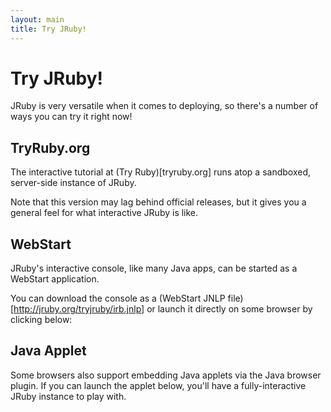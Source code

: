 ```yaml
---
layout: main
title: Try JRuby!
---
```

# Try JRuby!

JRuby is very versatile when it comes to deploying, so there's a number of ways you can try it right now!

## TryRuby.org

The interactive tutorial at (Try Ruby)[tryruby.org] runs atop a sandboxed, server-side instance of JRuby.

Note that this version may lag behind official releases, but it gives you a general feel for what interactive JRuby is like.

## WebStart

JRuby's interactive console, like many Java apps, can be started as a WebStart application.

You can download the console as a (WebStart JNLP file)[http://jruby.org/tryjruby/irb.jnlp] or launch it directly on some browser by clicking below:

<script src="http://www.java.com/js/deployJava.js"></script>
<script>
    // using JavaScript to get location of JNLP file relative to HTML page
    var dir = location.href.substring(0, location.href.lastIndexOf('/')+1);
    var url = dir + "tryjruby/irb.jnlp";
    deployJava.createWebStartLaunchButton(url, '1.6.0');
</script>

## Java Applet

Some browsers also support embedding Java applets via the Java browser plugin. If you can launch the applet below, you'll have a fully-interactive JRuby instance to play with.

<script language="JavaScript"><!--
function startApplet() {
    appletsource='<applet code="org.jruby.JRubyApplet.class" archive="{{ site.urls.tryjruby }}/jruby-complete-signed.jar" width="700" height="500">\n';
    appletsource+='<param name="jruby.console" value="true" />\n';
    appletsource+='<param name="jruby.banner" value="Welcome to JRuby on the Web!" />\n';
    appletsource+='<param name="jruby.eval" value="ARGV << \'-f\' << \'--readline\' << \'--prompt\' << \'simple\'; require \'irb\' ; require \'irb/completion\' ; Thread.new { IRB.start }" />\n';
    appletsource+='</applet>\n';
    document.getElementById('appletplace').innerHTML=appletsource;
}
//--></script> 

